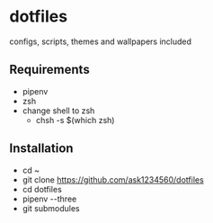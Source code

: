 # dotfiles
configs, scripts, themes and wallpapers included 

## Requirements
* pipenv
* zsh
* change shell to zsh
  * chsh -s $(which zsh)

## Installation 
* cd ~
* git clone https://github.com/ask1234560/dotfiles 
* cd dotfiles
* pipenv --three
* git submodules
